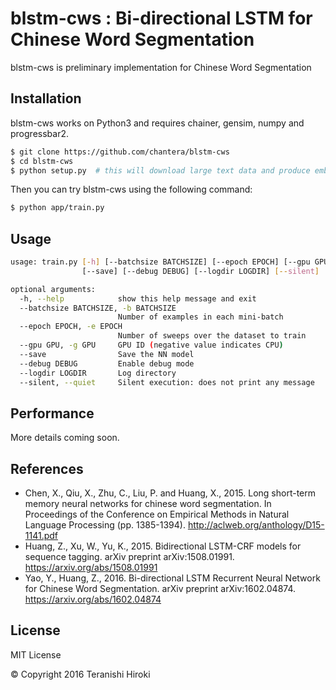 # blstm-cws : Bi-directional LSTM for Chinese Word Segmentation

blstm-cws is preliminary implementation for Chinese Word Segmentation

## Installation

blstm-cws works on Python3 and requires chainer, gensim, numpy and progressbar2.

```sh
$ git clone https://github.com/chantera/blstm-cws
$ cd blstm-cws
$ python setup.py  # this will download large text data and produce embeddings.
```

Then you can try blstm-cws using the following command:

```sh
$ python app/train.py
```

## Usage

```sh
usage: train.py [-h] [--batchsize BATCHSIZE] [--epoch EPOCH] [--gpu GPU]
                [--save] [--debug DEBUG] [--logdir LOGDIR] [--silent]

optional arguments:
  -h, --help            show this help message and exit
  --batchsize BATCHSIZE, -b BATCHSIZE
                        Number of examples in each mini-batch
  --epoch EPOCH, -e EPOCH
                        Number of sweeps over the dataset to train
  --gpu GPU, -g GPU     GPU ID (negative value indicates CPU)
  --save                Save the NN model
  --debug DEBUG         Enable debug mode
  --logdir LOGDIR       Log directory
  --silent, --quiet     Silent execution: does not print any message
```

## Performance

More details coming soon.

## References

  - Chen, X., Qiu, X., Zhu, C., Liu, P. and Huang, X., 2015. Long short-term memory neural networks for chinese word segmentation. In Proceedings of the Conference on Empirical Methods in Natural Language Processing (pp. 1385-1394).  <http://aclweb.org/anthology/D15-1141.pdf>
  - Huang, Z., Xu, W., Yu, K., 2015. Bidirectional LSTM-CRF models for sequence tagging. arXiv preprint arXiv:1508.01991. <https://arxiv.org/abs/1508.01991>
  - Yao, Y., Huang, Z., 2016. Bi-directional LSTM Recurrent Neural Network for Chinese Word Segmentation. arXiv preprint arXiv:1602.04874. <https://arxiv.org/abs/1602.04874>

License
----
MIT License

&copy; Copyright 2016 Teranishi Hiroki

